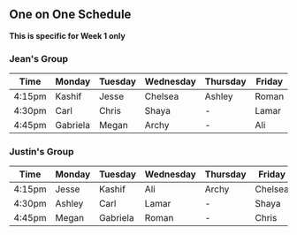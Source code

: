 ## One on One Schedule
**This is specific for Week 1 only**

### Jean's Group
Time  | Monday | Tuesday | Wednesday | Thursday | Friday    |
----  | ------ | ------- | --------- | -------- | --------- |
4:15pm  |   Kashif     | Jesse  |  Chelsea         | Ashley    | Roman
4:30pm  |   Carl  | Chris  |    Shaya       | - | Lamar
4:45pm  |  Gabriela  | Megan  |     Archy      | - | Ali


### Justin's Group
Time  | Monday | Tuesday | Wednesday | Thursday | Friday    |
----  | ------ | ------- | --------- | -------- | --------- |
4:15pm  |   Jesse     | Kashif    |  Ali         | Archy    | Chelsea
4:30pm  |   Ashley  | Carl  |    Lamar      | - | Shaya
4:45pm  |  Megan  | Gabriela  |     Roman     | - | Chris
